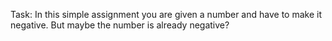 Task: 
In this simple assignment you are given a number and have to make it negative. But maybe the number is already negative?
